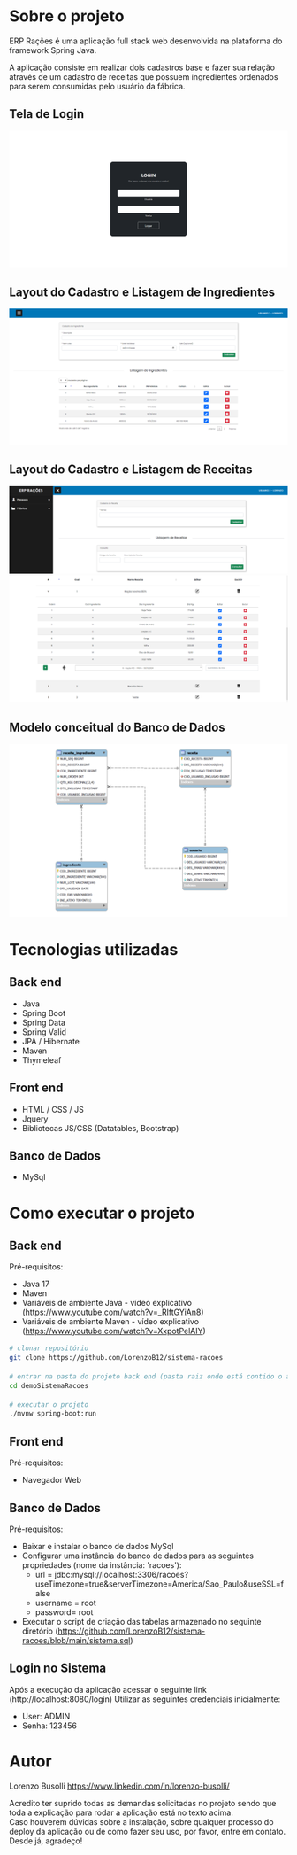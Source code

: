 # Sobre o projeto

ERP Rações é uma aplicação full stack web desenvolvida na plataforma do framework Spring Java. 

A aplicação consiste em realizar dois cadastros base e fazer sua relação através de um cadastro de receitas que possuem ingredientes ordenados para serem consumidas pelo usuário da fábrica.

## Tela de Login
![Layout do Cadastro e Listagem de Ingredientes](https://github.com/LorenzoB12/assests/blob/main/TELA%20DE%20LOGIN.png)

## Layout do Cadastro e Listagem de Ingredientes
![Layout do Cadastro e Listagem de Ingredientes](https://github.com/LorenzoB12/assests/blob/main/CADASTRO%20INGREDIENTES.png)

## Layout do Cadastro e Listagem de Receitas
![Layout do Cadastro de Ingredientes](https://github.com/LorenzoB12/assests/blob/main/CADASTRO.png)  
![Layout da Listagem de Ingredientes](https://github.com/LorenzoB12/assests/blob/main/LISTAGEM.png)

## Modelo conceitual do Banco de Dados
![Modelo Conceitual do Banco de Dados](https://github.com/LorenzoB12/assests/blob/main/MODELO%20BD%20RA%C3%87%C3%95ES.png)

# Tecnologias utilizadas
## Back end
- Java
- Spring Boot
- Spring Data
- Spring Valid
- JPA / Hibernate
- Maven
- Thymeleaf
## Front end
- HTML / CSS / JS
- Jquery
- Bibliotecas JS/CSS (Datatables, Bootstrap)
## Banco de Dados
- MySql

# Como executar o projeto

## Back end
Pré-requisitos: 
- Java 17
- Maven
- Variáveis de ambiente Java - vídeo explicativo (https://www.youtube.com/watch?v=_RlftGYiAn8)
- Variáveis de ambiente Maven - vídeo explicativo (https://www.youtube.com/watch?v=XxpotPelAIY)

```bash
# clonar repositório
git clone https://github.com/LorenzoB12/sistema-racoes

# entrar na pasta do projeto back end (pasta raiz onde está contido o arquivo pom.xml)
cd demoSistemaRacoes

# executar o projeto
./mvnw spring-boot:run
```

## Front end
Pré-requisitos: 
- Navegador Web

## Banco de Dados
Pré-requisitos:
- Baixar e instalar o banco de dados MySql
- Configurar uma instância do banco de dados para as seguintes propriedades (nome da instância: 'racoes'):
    - url = jdbc:mysql://localhost:3306/racoes?useTimezone=true&serverTimezone=America/Sao_Paulo&useSSL=false
    - username = root
    - password= root
- Executar o script de criação das tabelas armazenado no seguinte diretório (https://github.com/LorenzoB12/sistema-racoes/blob/main/sistema.sql)

## Login no Sistema
Após a execução da aplicação acessar o seguinte link (http://localhost:8080/login)
Utilizar as seguintes credenciais inicialmente:
- User: ADMIN
- Senha: 123456

# Autor
Lorenzo Busolli
https://www.linkedin.com/in/lorenzo-busolli/

Acredito ter suprido todas as demandas solicitadas no projeto sendo que toda a explicação para rodar a aplicação está no texto acima.  
Caso houverem dúvidas sobre a instalação, sobre qualquer processo do deploy da aplicação ou de como fazer seu uso, por favor, entre em contato. Desde já, agradeço!
